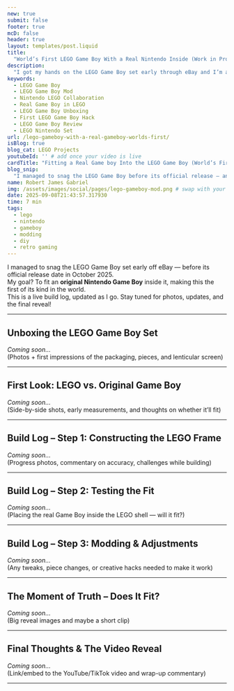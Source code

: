 ```yaml
---
new: true
submit: false
footer: true
mcD: false
header: true
layout: templates/post.liquid
title: 
  "World’s First LEGO Game Boy With a Real Nintendo Inside (Work in Progress Build Log)"
description: 
  "I got my hands on the LEGO Game Boy set early through eBay and I’m attempting to fit an original Nintendo Game Boy inside it — aiming to be the first in the world to pull it off. This live blog tracks the build, mods, and progress."
keywords: 
  - LEGO Game Boy
  - LEGO Game Boy Mod
  - Nintendo LEGO Collaboration
  - Real Game Boy in LEGO
  - LEGO Game Boy Unboxing
  - First LEGO Game Boy Hack
  - LEGO Game Boy Review
  - LEGO Nintendo Set
url: /lego-gameboy-with-a-real-gameboy-worlds-first/
isBlog: true
blog_cat: LEGO Projects
youtubeId: '' # add once your video is live
cardTitle: "Fitting a Real Game boy Into the LEGO Game Boy (World’s First Attempt)"
blog_snip: 
  "I managed to snag the LEGO Game Boy before its official release — and I’m documenting my attempt to fit a real Nintendo Game Boy inside it. This is a live build log, updated as the project evolves."
name: Robert James Gabriel
img: /assets/images/social/pages/lego-gameboy-mod.png # swap with your first unboxing/build shot
date: 2025-09-08T21:43:57.317930
time: 7 min
tags: 
  - lego
  - nintendo
  - gameboy
  - modding
  - diy
  - retro gaming
---
```



I managed to snag the LEGO Game Boy set early off eBay — before its official release date in October 2025.  
My goal? To fit an **original Nintendo Game Boy** inside it, making this the first of its kind in the world.  
This is a live build log, updated as I go. Stay tuned for photos, updates, and the final reveal!

---

## Unboxing the LEGO Game Boy Set  
*Coming soon…*  
(Photos + first impressions of the packaging, pieces, and lenticular screen)

---

## First Look: LEGO vs. Original Game Boy  
*Coming soon…*  
(Side-by-side shots, early measurements, and thoughts on whether it’ll fit)

---

## Build Log – Step 1: Constructing the LEGO Frame  
*Coming soon…*  
(Progress photos, commentary on accuracy, challenges while building)

---

## Build Log – Step 2: Testing the Fit  
*Coming soon…*  
(Placing the real Game Boy inside the LEGO shell — will it fit?)

---

## Build Log – Step 3: Modding & Adjustments  
*Coming soon…*  
(Any tweaks, piece changes, or creative hacks needed to make it work)

---

## The Moment of Truth – Does It Fit?  
*Coming soon…*  
(Big reveal images and maybe a short clip)

---

## Final Thoughts & The Video Reveal  
*Coming soon…*  
(Link/embed to the YouTube/TikTok video and wrap-up commentary)

---
